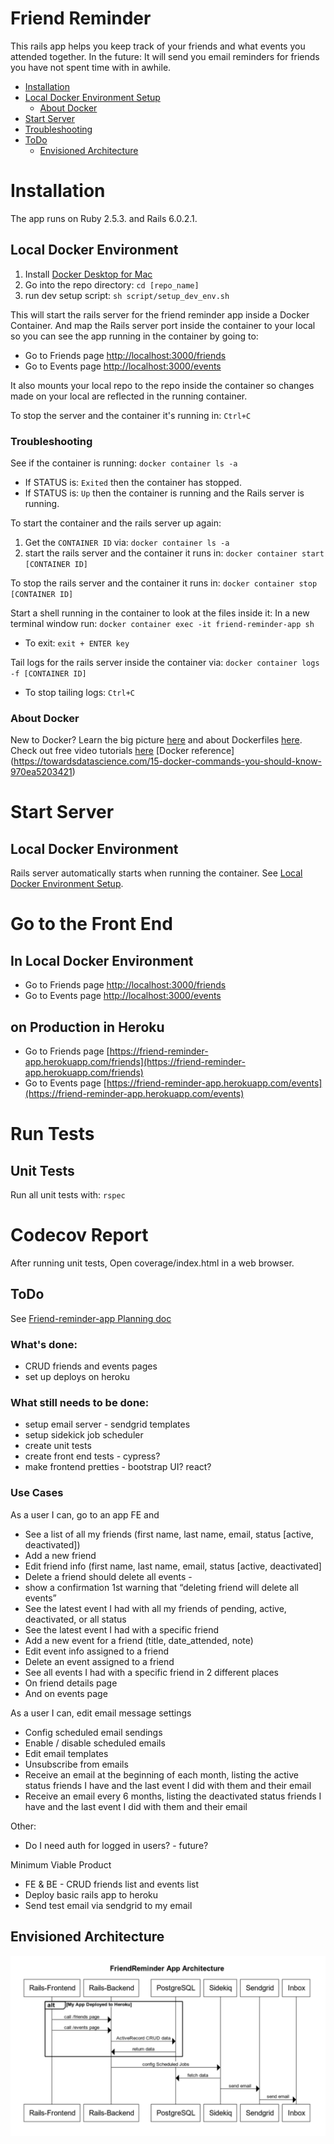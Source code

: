 # Friend Reminder

This rails app helps you keep track of your friends and what events you attended together.
In the future: It will send you email reminders for friends you have not spent time with in awhile.

* [Installation](#installation)
* [Local Docker Environment Setup](#local-docker-environment)
  * [About Docker](#about-docker)
* [Start Server](#start-server)
* [Troubleshooting](#troubleshooting)
* [ToDo](#todo)
  * [Envisioned Architecture](#envisioned-architecture)

# Installation
The app runs on Ruby 2.5.3. and Rails 6.0.2.1.

## Local Docker Environment
1. Install [Docker Desktop for Mac](https://hub.docker.com/editions/community/docker-ce-desktop-mac)
1. Go into the repo directory: `cd [repo_name]`
1. run dev setup script: `sh script/setup_dev_env.sh`

This will start the rails server for the friend reminder app inside a Docker Container.
And map the Rails server port inside the container to your local so you can see the app running in the container by going to:
* Go to Friends page [http://localhost:3000/friends](http://localhost:3000/friends)
* Go to Events page [http://localhost:3000/events](http://localhost:3000/events)

It also mounts your local repo to the repo inside the container so changes made on your local are reflected in the running container.

To stop the server and the container it's running in: `Ctrl+C`

### Troubleshooting
See if the container is running: `docker container ls -a`
* If STATUS is: `Exited` then the container has stopped.
* If STATUS is: `Up` then the container is running and the Rails server is running.

To start the container and the rails server up again:
1. Get the `CONTAINER ID` via: `docker container ls -a`
1. start the rails server and the container it runs in: `docker container start [CONTAINER ID]`

To stop the rails server and the container it runs in: `docker container stop [CONTAINER ID]`

Start a shell running in the container to look at the files inside it:
In a new terminal window run: `docker container exec -it friend-reminder-app sh`
* To exit: `exit + ENTER key`

Tail logs for the rails server inside the container via: `docker container logs -f [CONTAINER ID]`
* To stop tailing logs: `Ctrl+C`

### About Docker
New to Docker? Learn the big picture [here](https://www.youtube.com/watch?v=CcxbHkqzJuI&t=31s) and about Dockerfiles  [here](https://www.youtube.com/watch?v=-2X4JP3HgYU&t=5s).
Check out free video tutorials [here](https://learndocker.online)
[Docker reference] (https://towardsdatascience.com/15-docker-commands-you-should-know-970ea5203421)

# Start Server
## Local Docker Environment
Rails server automatically starts when running the container. See [Local Docker Environment Setup](#local-docker-environment).

# Go to the Front End

## In Local Docker Environment
* Go to Friends page [http://localhost:3000/friends](http://localhost:3000/friends)
* Go to Events page [http://localhost:3000/events](http://localhost:3000/events)

## on Production in Heroku
* Go to Friends page [https://friend-reminder-app.herokuapp.com/friends](https://friend-reminder-app.herokuapp.com/friends)
* Go to Events page [https://friend-reminder-app.herokuapp.com/events](https://friend-reminder-app.herokuapp.com/events)

# Run Tests

## Unit Tests
Run all unit tests with: `rspec`

# Codecov Report
After running unit tests, Open coverage/index.html in a web browser.

## ToDo
See [Friend-reminder-app Planning doc](https://docs.google.com/document/d/1RC6Yu1T5fuwjNYEb6hjdXqkopKkbILrpYNkQJKn10Cg/edit)

### What's done:
* CRUD friends and events pages
* set up deploys on heroku

### What still needs to be done:
 * setup email server - sendgrid templates
 * setup sidekick job scheduler
 * create unit tests
 * create front end tests - cypress?
 * make frontend pretties - bootstrap UI? react?
  
### Use Cases
As a user I can, go to an app FE and 
* See a list of all my friends (first name, last name, email, status [active, deactivated])
* Add a new friend
* Edit friend info (first name, last name, email, status [active, deactivated]
* Delete a friend should delete all events -  
* show a confirmation 1st warning that “deleting friend will delete all events”
* See the latest event I had with all my friends of pending, active, deactivated, or all status 
* See the latest event I had with a specific friend
* Add a new event for a friend (title, date_attended, note)
* Edit event info assigned to a friend
* Delete an event assigned to a friend
* See all events I had with a specific friend in 2 different places
* On friend details page
* And on events page

As a user I can, edit email message settings
* Config scheduled email sendings
* Enable / disable scheduled emails
* Edit email templates
* Unsubscribe from emails
* Receive an email at the beginning of each month, listing the active status friends I have and the last event I did with them and their email
* Receive an email every 6 months, listing the deactivated status friends I have and the last event I did with them and their email

Other:
* Do I need auth for logged in users? - future?

Minimum Viable Product
* FE & BE - CRUD friends list and events list
* Deploy basic rails app to heroku
* Send test email via sendgrid to my email


## Envisioned Architecture
![](architecture.png)